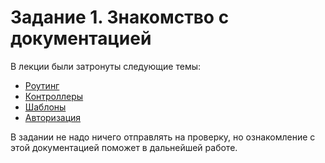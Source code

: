 # Задание 1. Знакомство с документацией

В лекции были затронуты следующие темы:
* [Роутинг](https://laravel.com/docs/7.x/routing)
* [Контроллеры](https://laravel.com/docs/7.x/controllers)
* [Шаблоны](https://laravel.com/docs/7.x/views)
* [Авторизация](https://laravel.com/docs/7.x/authorization)

В задании не надо ничего отправлять на проверку, но ознакомление с этой документацией поможет в дальнейшей работе.




